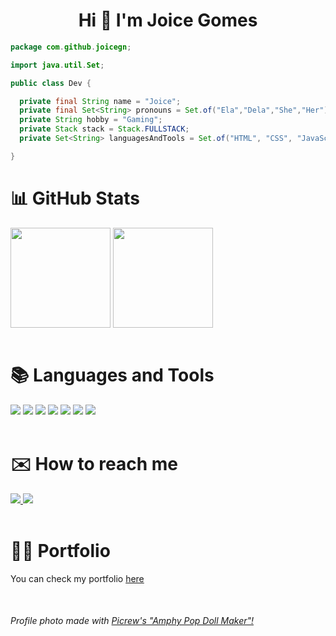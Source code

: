 <h1 align="center"> Hi 👋 I'm Joice Gomes </h1>

```java
package com.github.joicegn;

import java.util.Set;

public class Dev {

  private final String name = "Joice";
  private final Set<String> pronouns = Set.of("Ela","Dela","She","Her"));
  private String hobby = "Gaming";
  private Stack stack = Stack.FULLSTACK;
  private Set<String> languagesAndTools = Set.of("HTML", "CSS", "JavaScript", "TypeScript", "Java", "Angular", "MySQL");

}
```

<div>
  <h1>📊 GitHub Stats</h1>
    <img height="160em" align="center" src="https://github-readme-stats.vercel.app/api?username=joi-gn&show_icons=true&count_private=true&theme=dracula">
    <img height="160em" align="center" src="https://github-readme-stats.vercel.app/api/top-langs/?username=joi-gn&layout=compact&theme=dracula">
</div>
<br>

<div>
  <h1>📚 Languages and Tools</h1>
  <img src="https://img.shields.io/badge/HTML5-E34F26?style=for-the-badge&logo=html5&logoColor=white">
  <img src="https://img.shields.io/badge/CSS-239120?&style=for-the-badge&logo=css3&logoColor=white">
  <img src="https://img.shields.io/badge/JavaScript-323330?style=for-the-badge&logo=javascript&logoColor=F7DF1E">
  <img src="https://img.shields.io/badge/TypeScript-007ACC?style=for-the-badge&logo=typescript&logoColor=white">
  <img src="https://img.shields.io/badge/Angular-DD0031?style=for-the-badge&logo=angular&logoColor=white">
  <img src="https://img.shields.io/badge/Java-ED8B00?style=for-the-badge&logo=openjdk&logoColor=white">
  <img src="https://img.shields.io/badge/MySQL-00000F?style=for-the-badge&logo=mysql&logoColor=white">
  <!-- <img src="https://img.shields.io/badge/Tailwind_CSS-38B2AC?style=for-the-badge&logo=tailwind-css&logoColor=white"> -->
</div>
<br>

<div>
  <h1>✉️ How to reach me</h1>
  <a href="https://www.linkedin.com/in/joice-gomes-dn/" target="_blank">
    <img src="https://img.shields.io/badge/LinkedIn-0077B5?style=for-the-badge&logo=linkedin&logoColor=white">
  </a>
  <a href="mailto:devjoicegomes@gmail.com">
    <img src="https://img.shields.io/badge/Gmail-D14836?style=for-the-badge&logo=gmail&logoColor=white">
  </a>
</div>
<br>

<div>
  <h1>👩‍💻 Portfolio</h1>
  <p>You can check my portfolio <a href="https://joi-gn.github.io/my-portfolio/">here</a></p>
</div>
<br>

###### Profile photo made with [Picrew's "Amphy Pop Doll Maker"!](https://picrew.me/share?cd=dnZfrnYU9q)
